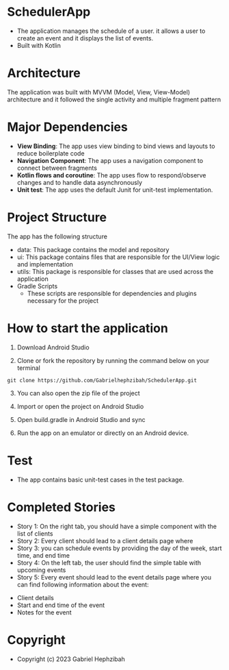 # SchedulerApp

* The application manages the schedule of a user. it allows a user to create an event and it displays the list of events.
* Built with Kotlin

# Architecture
The application was built with MVVM (Model, View, View-Model) architecture and it followed the single activity and multiple fragment pattern


# Major Dependencies
* **View Binding**: The app uses view binding to bind views and layouts to reduce boilerplate code
* **Navigation Component**: The app uses a navigation component to connect between fragments
* **Kotlin flows and coroutine**: The app uses flow to respond/observe changes and to handle data asynchronously
* **Unit test**: The app uses the default Junit for unit-test implementation.

# Project Structure

The app has the following structure
* data: This package contains the model and  repository
* ui: This package contains files that are responsible for the UI/View logic and implementation
* utils: This package is responsible for classes that are used across the application
* Gradle Scripts
    * These scripts are responsible for dependencies and plugins necessary for the project


# How to start the application

1. Download Android Studio

2. Clone or fork the repository by running the command below on your terminal

```
git clone https://github.com/Gabrielhephzibah/SchedulerApp.git

```
3. You can also open the zip file of the project

4. Import or open the project on Android Studio

5. Open build.gradle in Android Studio and sync

6. Run the app on an emulator or directly on an Android device.


# Test
* The app contains basic unit-test cases in the test package.

# Completed Stories
* Story 1: On the right tab, you should have a simple component with the list of clients
* Story 2: Every client should lead to a client details page where 
* Story 3: you can schedule events by providing the day of the week, start time, and end time
* Story 4: On the left tab, the user should find the simple table with upcoming events
* Story 5: Every event should lead to the event details page where you can find following
   information about the event:
- Client details
- Start and end time of the event
- Notes for the event


# Copyright
* Copyright (c) 2023 Gabriel Hephzibah